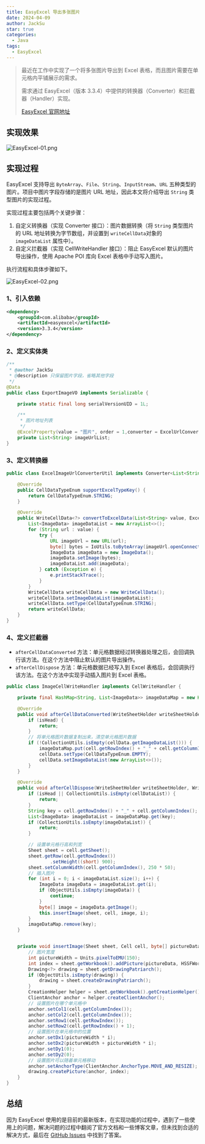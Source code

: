 ```yaml
---
title: EasyExcel 导出多张图片
date: 2024-04-09
author: JackSu
star: true
categories:
  - Java
tags:
  - EasyExcel
---
```


> 最近在工作中实现了一个将多张图片导出到 Excel 表格，而且图片需要在单元格内平铺展示的需求。
>
> 需求通过 EasyExcel（版本 3.3.4）中提供的转换器（Converter）和拦截器（Handler）实现。
>
> [EasyExcel 官网地址](https://easyexcel.opensource.alibaba.com/)

## 实现效果

![EasyExcel-01.png](https://s2.loli.net/2024/04/08/ucAbk4ejaKmdQgS.png)

## 实现过程

EasyExcel 支持导出 `ByteArray`、`File`、`String`、`InputStream`、`URL` 五种类型的图片。项目中图片字段存储的是图片 URL 地址，因此本文将介绍导出 `String` 类型图片的实现过程。

实现过程主要包括两个关键步骤：

1. 自定义转换器（实现 Converter 接口）：图片数据转换（将 `String` 类型图片的 URL 地址转换为字节数组，并设置到 `writeCellData`对象的 `imageDataList` 属性中）。
2. 自定义拦截器（实现 CellWriteHandler 接口）：阻止 EasyExcel 默认的图片导出操作，使用 Apache POI 库向 Excel 表格中手动写入图片。

执行流程和具体步骤如下。

![EasyExcel-02.png](https://s2.loli.net/2024/04/08/F2N6Xji7pTZW5hn.png)

### 1、引入依赖

```xml
<dependency>
    <groupId>com.alibaba</groupId>
    <artifactId>easyexcel</artifactId>
    <version>3.3.4</version>
</dependency>
```

### 2、定义实体类

```java
/**
 * @author JackSu
 * @description 只保留图片字段，省略其他字段
 */
@Data
public class ExportImageVO implements Serializable {

    private static final long serialVersionUID = 1L;

    /**
     * 图片地址列表
     */
    @ExcelProperty(value = "图片", order = 1,converter = ExcelUrlConverterUtil.class)
    private List<String> imageUrlList;
}
```

### 3、定义转换器

```java
public class ExcelImageUrlConverterUtil implements Converter<List<String>> {

    @Override
    public CellDataTypeEnum supportExcelTypeKey() {
        return CellDataTypeEnum.STRING;
    }

    @Override
    public WriteCellData<?> convertToExcelData(List<String> value, ExcelContentProperty contentProperty, GlobalConfiguration globalConfiguration) {
        List<ImageData> imageDataList = new ArrayList<>();
        for (String url : value) {
            try {
                URL imageUrl = new URL(url);
                byte[] bytes = IoUtils.toByteArray(imageUrl.openConnection().getInputStream());
                ImageData imageData = new ImageData();
                imageData.setImage(bytes);
                imageDataList.add(imageData);
            } catch (Exception e) {
                e.printStackTrace();
            }
        }
        WriteCellData writeCellData = new WriteCellData();
        writeCellData.setImageDataList(imageDataList);
        writeCellData.setType(CellDataTypeEnum.STRING);
        return writeCellData;
    }
}
```

### 4、定义拦截器

- `afterCellDataConverted` 方法：单元格数据经过转换器处理之后，会回调执行该方法。在这个方法中阻止默认的图片导出操作。
- `afterCellDispose` 方法：单元格数据已经写入到 Excel 表格后，会回调执行该方法。在这个方法中实现手动插入图片到 Excel 表格。

```java
public class ImageCellWriteHandler implements CellWriteHandler {

    private final HashMap<String, List<ImageData>> imageDataMap = new HashMap<>(16);

    @Override
    public void afterCellDataConverted(WriteSheetHolder writeSheetHolder, WriteTableHolder writeTableHolder, WriteCellData<?> cellData, Cell cell, Head head, Integer relativeRowIndex, Boolean isHead) {
        if (isHead) {
            return;
        }
        // 将单元格图片数据复制出来，清空单元格图片数据
        if (!CollectionUtils.isEmpty(cellData.getImageDataList())) {
            imageDataMap.put(cell.getRowIndex() + "_" + cell.getColumnIndex(), cellData.getImageDataList());
            cellData.setType(CellDataTypeEnum.EMPTY);
            cellData.setImageDataList(new ArrayList<>());
        }
    }

    @Override
    public void afterCellDispose(WriteSheetHolder writeSheetHolder, WriteTableHolder writeTableHolder, List<WriteCellData<?>> cellDataList, Cell cell, Head head, Integer relativeRowIndex, Boolean isHead) {
        if (isHead || CollectionUtils.isEmpty(cellDataList)) {
            return;
        }
        String key = cell.getRowIndex() + "_" + cell.getColumnIndex();
        List<ImageData> imageDataList = imageDataMap.get(key);
        if (CollectionUtils.isEmpty(imageDataList)) {
            return;
        }

        // 设置单元格行高和列宽
        Sheet sheet = cell.getSheet();
        sheet.getRow(cell.getRowIndex())
                .setHeight((short) 900);
        sheet.setColumnWidth(cell.getColumnIndex(), 250 * 50);
		// 插入图片
        for (int i = 0; i < imageDataList.size(); i++) {
            ImageData imageData = imageDataList.get(i);
            if (ObjectUtils.isEmpty(imageData)) {
                continue;
            }
            byte[] image = imageData.getImage();
            this.insertImage(sheet, cell, image, i);
        }
        imageDataMap.remove(key);
    }


    private void insertImage(Sheet sheet, Cell cell, byte[] pictureData, int i) {
        // 图片宽度
        int pictureWidth = Units.pixelToEMU(150);
        int index = sheet.getWorkbook().addPicture(pictureData, HSSFWorkbook.PICTURE_TYPE_PNG);
        Drawing<?> drawing = sheet.getDrawingPatriarch();
        if (ObjectUtils.isEmpty(drawing)) {
            drawing = sheet.createDrawingPatriarch();
        }
        CreationHelper helper = sheet.getWorkbook().getCreationHelper();
        ClientAnchor anchor = helper.createClientAnchor();
        // 设置图片在哪个单元格中
        anchor.setCol1(cell.getColumnIndex());
        anchor.setCol2(cell.getColumnIndex());
        anchor.setRow1(cell.getRowIndex());
        anchor.setRow2(cell.getRowIndex() + 1);
        // 设置图片在单元格中的位置
        anchor.setDx1(pictureWidth * i);
        anchor.setDx2(pictureWidth + pictureWidth * i);
        anchor.setDy1(0);
        anchor.setDy2(0);
        // 设置图片可以随着单元格移动
        anchor.setAnchorType(ClientAnchor.AnchorType.MOVE_AND_RESIZE);
        drawing.createPicture(anchor, index);
    }
}
```

## 总结

因为 EasyExcel 使用的是目前的最新版本，在实现功能的过程中，遇到了一些使用上的问题，解决问题的过程中翻阅了官方文档和一些博客文章，但未找到合适的解决方式，最后在 [GitHub Issues](https://github.com/alibaba/easyexcel/issues/3034) 中找到了答案。
